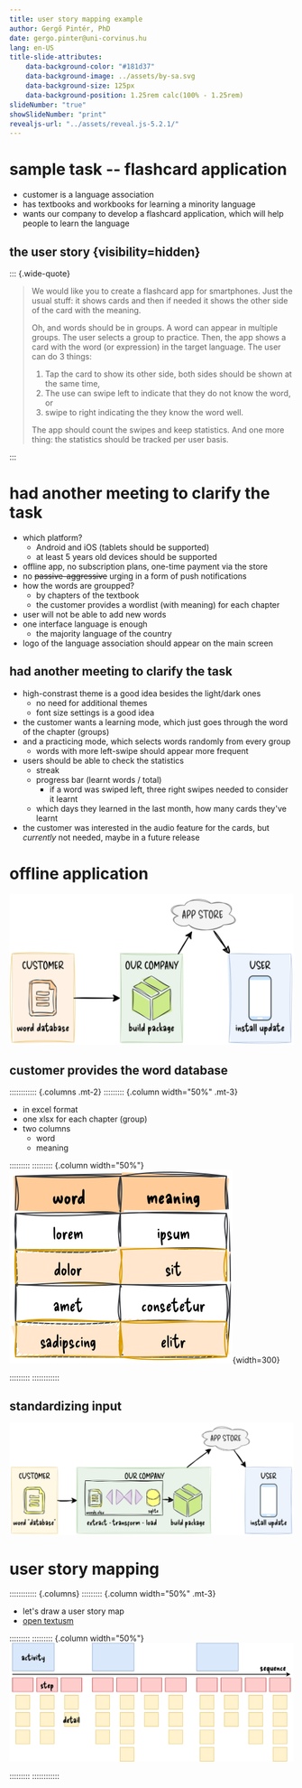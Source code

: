 ```yaml
---
title: user story mapping example
author: Gergő Pintér, PhD
date: gergo.pinter@uni-corvinus.hu
lang: en-US
title-slide-attributes:
    data-background-color: "#181d37"
    data-background-image: ../assets/by-sa.svg
    data-background-size: 125px
    data-background-position: 1.25rem calc(100% - 1.25rem)
slideNumber: "true"
showSlideNumber: "print"
revealjs-url: "../assets/reveal.js-5.2.1/"
---
```


# sample task -- flashcard application

- customer is a language association
- has textbooks and workbooks for learning a minority language
- wants our company to develop a flashcard application, which will help people to learn the language

## the user story {visibility=hidden}

::: {.wide-quote}
> We would like you to create a flashcard app for smartphones.
> Just the usual stuff: it shows cards and then if needed it shows the other side of the card with the meaning.
>
> Oh, and words should be in groups. A word can appear in multiple groups.
> The user selects a group to practice. Then, the app shows a card with the word (or expression) in the target language.
> The user can do 3 things:
>
> 1. Tap the card to show its other side, both sides should be shown at the same time,
> 2. The use can swipe left to indicate that they do not know the word, or
> 3. swipe to right indicating the they know the word well.
>
> The app should count the swipes and keep statistics.
> And one more thing: the statistics should be tracked per user basis.

:::

# had another meeting to clarify the task

- which platform?
    - Android and iOS (tablets should be supported)
    - at least 5 years old devices should be supported
- offline app, no subscription plans, one-time payment via the store
- no ~~passive-aggressive~~ urging in a form of push notifications
- how the words are groupped?
    - by chapters of the textbook
    - the customer provides a wordlist (with meaning) for each chapter
- user will not be able to add new words
- one interface language is enough
    - the majority language of the country
- logo of the language association should appear on the main screen

## had another meeting to clarify the task

- high-constrast theme is a good idea besides the light/dark ones
    - no need for additional themes
    - font size settings is a good idea
- the customer wants a learning mode, which just goes through the word of the chapter (groups)
- and a practicing mode, which selects words randomly from every group
    - words with more left-swipe should appear more frequent
- users should be able to check the statistics
    - streak
    - progress bar (learnt words / total)
        - if a word was swiped left, three right swipes needed to consider it learnt
    - which days they learned in the last month, how many cards they've learnt
- the customer was interested in the audio feature for the cards, but *currently* not needed, maybe in a future release

# offline application

![offline application, a simple case](../lectures/figures/simple_case.drawio.svg)

## customer provides the word database

:::::::::::: {.columns .mt-2}
::::::::: {.column width="50%" .mt-3}
- in excel format
- one xlsx for each chapter (group)
- two columns
    - word
    - meaning

:::::::::
::::::::: {.column width="50%"}
![](../lectures/figures/words_xlsx.drawio.svg){width=300}

:::::::::
::::::::::::

## standardizing input

![ETL (Extract Transform Load)](../lectures/figures/etl.drawio.svg)

# user story mapping

:::::::::::: {.columns}
::::::::: {.column width="50%" .mt-3}
- let's draw a user story map
- [open textusm](https://app.textusm.com/)

:::::::::
::::::::: {.column width="50%"}
![](../lectures/figures/user_story_map.drawio.svg)

:::::::::
::::::::::::


